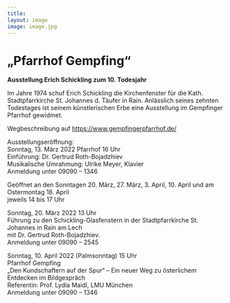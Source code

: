 ```yaml
---
title: 
layout: image
image: image.jpg
---
```

# „Pfarrhof Gempfing“ 

**Ausstellung Erich Schickling zum 10. Todesjahr**

Im Jahre 1974 schuf Erich Schickling die Kirchenfenster für die Kath. Stadtpfarrkirche St. Johannes d. Täufer in Rain. Anlässlich seines zehnten Todestages ist seinem künstlerischen Erbe eine Ausstellung im Gempfinger Pfarrhof gewidmet.   
  
Wegbeschreibung auf https://www.gempfingerpfarrhof.de/ 

Ausstellungseröffnung:  
Sonntag, 13. März 2022 Pfarrhof 16 Uhr   
Einführung: Dr. Gertrud Roth-Bojadzhiev   
Musikalische Umrahmung:
Ulrike Meyer, Klavier  
Anmeldung unter 09090 – 1346

Geöffnet an den Sonntagen 20. März, 27. März, 3. April, 10. April und am Ostermontag 18. April  
jeweils 14 bis 17 Uhr  
 
Sonntag, 20. März 2022 13 Uhr   
Führung zu den Schickling-Glasfenstern in der Stadtpfarrkirche St. Johannes in Rain am Lech   
mit Dr. Gertrud Roth-Bojadzhiev.   
Anmeldung unter 09090 – 2545

Sonntag, 10. April 2022 (Palmsonntag) 15 Uhr   
Pfarrhof Gempfing  
„Den Kundschaftern auf der Spur“ – Ein neuer Weg zu österlichem Entdecken im Bildgespräch    
Referentin: Prof. Lydia Maidl, LMU München     
Anmeldung unter 09090 – 1346